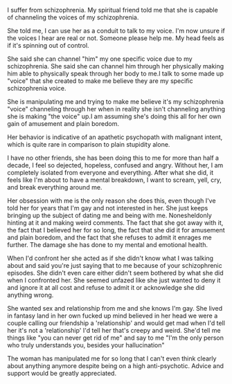 I suffer from schizophrenia. My spiritual friend told me that she is capable of channeling the voices of my schizophrenia.

She told me, I can use her as a conduit to talk to my voice. I'm now unsure if the voices I hear are real or not. Someone please help me. My head feels as if it's spinning out of control.

She said she can channel "him" my one specific voice due to my schizophrenia. She said she can channel him through her physically making him able to physically speak through her body to me.I talk to some made up "voice" that she created to make me believe they are my specific schizophrenia voice.

She is manipulating me and trying to make me believe it's my schizophrenia "voice" channeling through her when in reality she isn't channeling anything she is making "the voice" up.I am assuming she's doing this all for her own gain of amusement and plain boredom.

Her behavior is indicative of an apathetic psychopath with malignant intent, which is quite rare in comparison to plain stupidity alone.

I have no other friends, she has been doing this to me for more than half a decade, I feel so dejected, hopeless, confused and angry. Without her, I am completely isolated from everyone and everything. After what she did, it feels like I'm about to have a mental breakdown, I want to scream, yell, cry, and break everything around me.

Her obsession with me is the only reason she does this, even though I've told her for years that I'm gay and not interested in her. She just keeps bringing up the subject of dating me and being with me. Nonesheldonly hinting at it and making weird comments. The fact that she got away with it, the fact that I believed her for so long, the fact that she did it for amusement and plain boredom, and the fact that she refuses to admit it enrages me further. The damage she has done to my mental and emotional health.

When I'd confront her she acted as if she didn't know what I was talking about and said you're just saying that to me because of your schizophrenic episodes. She didn't even care either didn't seem bothered by what she did when I confronted her. She seemed unfazed like she just wanted to deny it and ignore it at all cost and refuse to admit it or acknowledge she did anything wrong.

She wanted sex and relationship from me and she knows I'm gay. She lived in fantasy land in her own fucked up mind believed in her head we were a couple calling our friendship a 'relationship' and would get mad when I'd tell her it's not a 'relationship' I'd tell her that's creepy and weird. She'd tell me things like "you can never get rid of me" and say to me "I'm the only person who truly understands you, besides your hallucination" 

The woman has manipulated me for so long that I can't even think clearly about anything anymore despite being on a high anti-psychotic. Advice and support would be greatly appreciated.